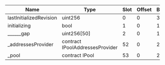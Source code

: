 | Name                    | Type                            | Slot | Offset | Bytes | Contract                                                          |
|-------------------------|---------------------------------|------|--------|-------|-------------------------------------------------------------------|
| lastInitializedRevision | uint256                         | 0    | 0      | 32    | src/downloads/polygon/POOL_CONFIGURATOR_IMPL.sol:PoolConfigurator |
| initializing            | bool                            | 1    | 0      | 1     | src/downloads/polygon/POOL_CONFIGURATOR_IMPL.sol:PoolConfigurator |
| ______gap               | uint256[50]                     | 2    | 0      | 1600  | src/downloads/polygon/POOL_CONFIGURATOR_IMPL.sol:PoolConfigurator |
| _addressesProvider      | contract IPoolAddressesProvider | 52   | 0      | 20    | src/downloads/polygon/POOL_CONFIGURATOR_IMPL.sol:PoolConfigurator |
| _pool                   | contract IPool                  | 53   | 0      | 20    | src/downloads/polygon/POOL_CONFIGURATOR_IMPL.sol:PoolConfigurator |
